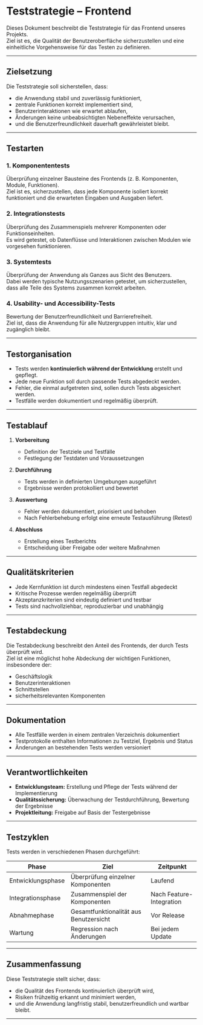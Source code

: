 # Teststrategie – Frontend

Dieses Dokument beschreibt die Teststrategie für das Frontend unseres Projekts.  
Ziel ist es, die Qualität der Benutzeroberfläche sicherzustellen und eine einheitliche Vorgehensweise für das Testen zu definieren.

---

## Zielsetzung

Die Teststrategie soll sicherstellen, dass:

- die Anwendung stabil und zuverlässig funktioniert,  
- zentrale Funktionen korrekt implementiert sind,  
- Benutzerinteraktionen wie erwartet ablaufen,  
- Änderungen keine unbeabsichtigten Nebeneffekte verursachen,  
- und die Benutzerfreundlichkeit dauerhaft gewährleistet bleibt.

---

## Testarten

### 1. **Komponententests**
Überprüfung einzelner Bausteine des Frontends (z. B. Komponenten, Module, Funktionen).  
Ziel ist es, sicherzustellen, dass jede Komponente isoliert korrekt funktioniert und die erwarteten Eingaben und Ausgaben liefert.

### 2. **Integrationstests**
Überprüfung des Zusammenspiels mehrerer Komponenten oder Funktionseinheiten.  
Es wird getestet, ob Datenflüsse und Interaktionen zwischen Modulen wie vorgesehen funktionieren.

### 3. **Systemtests**
Überprüfung der Anwendung als Ganzes aus Sicht des Benutzers.  
Dabei werden typische Nutzungsszenarien getestet, um sicherzustellen, dass alle Teile des Systems zusammen korrekt arbeiten.

### 4. **Usability- und Accessibility-Tests**
Bewertung der Benutzerfreundlichkeit und Barrierefreiheit.  
Ziel ist, dass die Anwendung für alle Nutzergruppen intuitiv, klar und zugänglich bleibt.

---

## Testorganisation

- Tests werden **kontinuierlich während der Entwicklung** erstellt und gepflegt.  
- Jede neue Funktion soll durch passende Tests abgedeckt werden.  
- Fehler, die einmal aufgetreten sind, sollen durch Tests abgesichert werden.  
- Testfälle werden dokumentiert und regelmäßig überprüft.

---

## Testablauf

1. **Vorbereitung**  
   - Definition der Testziele und Testfälle  
   - Festlegung der Testdaten und Voraussetzungen  

2. **Durchführung**  
   - Tests werden in definierten Umgebungen ausgeführt  
   - Ergebnisse werden protokolliert und bewertet  

3. **Auswertung**  
   - Fehler werden dokumentiert, priorisiert und behoben  
   - Nach Fehlerbehebung erfolgt eine erneute Testausführung (Retest)

4. **Abschluss**  
   - Erstellung eines Testberichts  
   - Entscheidung über Freigabe oder weitere Maßnahmen  

---

## Qualitätskriterien

- Jede Kernfunktion ist durch mindestens einen Testfall abgedeckt  
- Kritische Prozesse werden regelmäßig überprüft  
- Akzeptanzkriterien sind eindeutig definiert und testbar  
- Tests sind nachvollziehbar, reproduzierbar und unabhängig  

---

## Testabdeckung

Die Testabdeckung beschreibt den Anteil des Frontends, der durch Tests überprüft wird.  
Ziel ist eine möglichst hohe Abdeckung der wichtigen Funktionen, insbesondere der:

- Geschäftslogik  
- Benutzerinteraktionen  
- Schnittstellen  
- sicherheitsrelevanten Komponenten  

---

## Dokumentation

- Alle Testfälle werden in einem zentralen Verzeichnis dokumentiert  
- Testprotokolle enthalten Informationen zu Testziel, Ergebnis und Status  
- Änderungen an bestehenden Tests werden versioniert  

---

## Verantwortlichkeiten

- **Entwicklungsteam:** Erstellung und Pflege der Tests während der Implementierung  
- **Qualitätssicherung:** Überwachung der Testdurchführung, Bewertung der Ergebnisse  
- **Projektleitung:** Freigabe auf Basis der Testergebnisse  

---

## Testzyklen

Tests werden in verschiedenen Phasen durchgeführt:

| Phase | Ziel | Zeitpunkt |
|-------|------|------------|
| Entwicklungsphase | Überprüfung einzelner Komponenten | Laufend |
| Integrationsphase | Zusammenspiel der Komponenten | Nach Feature-Integration |
| Abnahmephase | Gesamtfunktionalität aus Benutzersicht | Vor Release |
| Wartung | Regression nach Änderungen | Bei jedem Update |

---

## Zusammenfassung

Diese Teststrategie stellt sicher, dass:
- die Qualität des Frontends kontinuierlich überprüft wird,  
- Risiken frühzeitig erkannt und minimiert werden,  
- und die Anwendung langfristig stabil, benutzerfreundlich und wartbar bleibt.

---